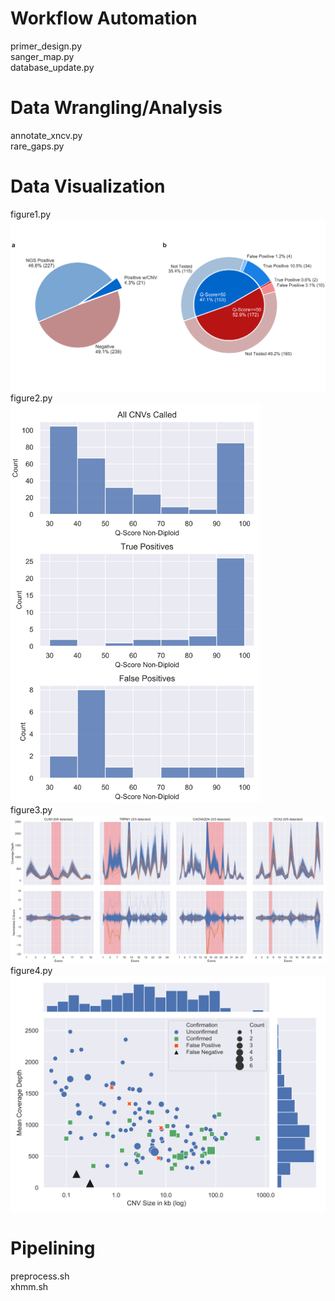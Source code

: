 # Workflow Automation
primer_design.py  
sanger_map.py  
database_update.py  

# Data Wrangling/Analysis
annotate_xncv.py  
rare_gaps.py  

# Data Visualization
figure1.py  
<img src=/figure1.svg width="850">  
figure2.py  
<img src=/figure2.svg width="400">  
figure3.py  
<img src=/figure3.svg width="1100">  
figure4.py  
<img src=/figure4.svg width="550">

# Pipelining
preprocess.sh  
xhmm.sh  
